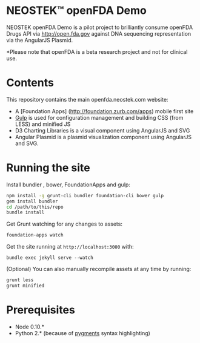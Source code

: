 # NEOSTEK™ openFDA Demo

NEOSTEK openFDA Demo is a pilot project to brilliantly consume openFDA Drugs API via http://open.fda.gov against DNA sequencing representation via the AngularJS Plasmid.

*Please note that openFDA is a beta research project and not for clinical use. 

# Contents

This repository contains the main openfda.neostek.com website:

* A [Foundation Apps] (http://foundation.zurb.com/apps) mobile first site
* [Gulp](http://gruntjs.com/) is used for configuration management and building CSS (from LESS) and minified JS
* D3 Charting Libraries is a visual component using AngularJS and SVG
* Angular Plasmid is a plasmid visualization component using AngularJS and SVG.

# Running the site

Install bundler , bower, FoundationApps and gulp:

```bash
npm install -g grunt-cli bundler foundation-cli bower gulp
gem install bundler
cd /path/to/this/repo
bundle install
```

Get Grunt watching for any changes to assets:

```bash
foundation-apps watch
```

Get the site running at `http://localhost:3000` with:

```
bundle exec jekyll serve --watch
```

(Optional) You can also manually recompile assets at any time by running:

```bash
grunt less
grunt minified
```

# Prerequisites

* Node 0.10.*
* Python 2.* (because of [pygments](https://github.com/tmm1/pygments.rb) syntax highlighting)
